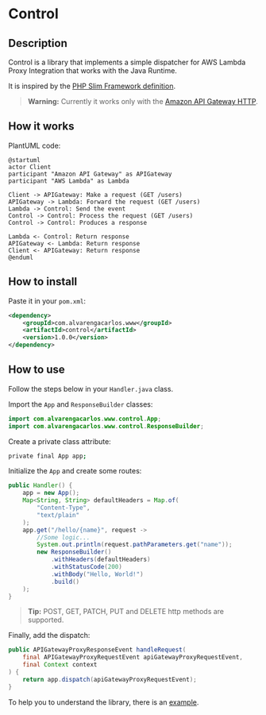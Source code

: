 # Control
## Description
Control is a library that implements a simple dispatcher for AWS Lambda Proxy Integration that works with the Java Runtime.

It is inspired by the [PHP Slim Framework definition](https://www.slimframework.com/docs/v4/#whats-the-point).

> **Warning:** Currently it works only with the [Amazon API Gateway HTTP](https://docs.aws.amazon.com/apigateway/latest/developerguide/http-api-develop-integrations-lambda.html).

## How it works
PlantUML code:
```plantuml
@startuml
actor Client
participant "Amazon API Gateway" as APIGateway
participant "AWS Lambda" as Lambda

Client -> APIGateway: Make a request (GET /users)
APIGateway -> Lambda: Forward the request (GET /users)
Lambda -> Control: Send the event
Control -> Control: Process the request (GET /users)
Control -> Control: Produces a response

Lambda <- Control: Return response
APIGateway <- Lambda: Return response
Client <- APIGateway: Return response
@enduml
```

## How to install
Paste it in your `pom.xml`:
```xml
<dependency>
    <groupId>com.alvarengacarlos.www</groupId>
    <artifactId>control</artifactId>
    <version>1.0.0</version>
</dependency>
```

## How to use
Follow the steps below in your `Handler.java` class.

Import the `App` and `ResponseBuilder` classes:
```java
import com.alvarengacarlos.www.control.App;
import com.alvarengacarlos.www.control.ResponseBuilder;
```

Create a private class attribute:
```bash
private final App app;
```

Initialize the `App` and create some routes:
```java
public Handler() {
    app = new App();
    Map<String, String> defaultHeaders = Map.of(
        "Content-Type",
        "text/plain"
    );
    app.get("/hello/{name}", request ->
        //Some logic...
        System.out.println(request.pathParameters.get("name"));
        new ResponseBuilder()
            .withHeaders(defaultHeaders)
            .withStatusCode(200)
            .withBody("Hello, World!")
            .build()
    );
}
```

> **Tip:** POST, GET, PATCH, PUT and DELETE http methods are supported.

Finally, add the dispatch:
```java
public APIGatewayProxyResponseEvent handleRequest(
    final APIGatewayProxyRequestEvent apiGatewayProxyRequestEvent,
    final Context context
) {
    return app.dispatch(apiGatewayProxyRequestEvent);
}
```

To help you to understand the library, there is an [example](example/README.md).
